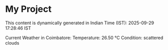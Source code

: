 # My Project

This content is dynamically generated in Indian Time (IST): 2025-09-29 17:28:46 IST


Current Weather in Coimbatore:
Temperature: 26.50 °C
Condition: scattered clouds
